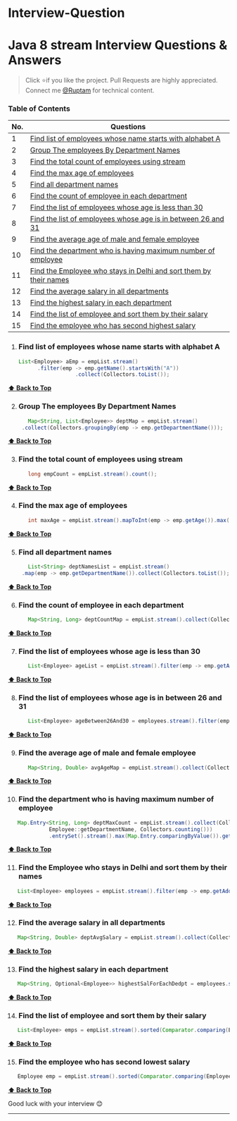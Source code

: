 # Interview-Question

# Java 8 stream Interview Questions & Answers

> Click :star:if you like the project. Pull Requests are highly appreciated. Connect me [@Ruptam](https://www.linkedin.com/in/ruptamsadhukhan/) for technical content.

### Table of Contents

| No. | Questions                                                                                                                                                         |
| --- | ----------------------------------------------------------------------------------------------------------------------------------------------------------------- |
| 1   | [Find list of employees whose name starts with alphabet A](#find-list-of-employees-whose-name-starts-with-alphabet-A)                                         |
| 2   | [Group The employees By Department Names](#group-the-employees-by-department-names)                                                         |
| 3   | [Find the total count of employees using stream](#find-the-total-count-of-employees-using-stream)                                                         |
| 4   | [Find the max age of employees](#find-the-max-age-of-employees)                                                         |
| 5   | [Find all department names](#find-all-department-names)                                                         |
| 6   | [Find the count of employee in each department](#find-the-count-of-employee-in-each-department)                                                         |
| 7   | [Find the list of employees whose age is less than 30](#find-the-list-of-employees-whose-age-is-less-than-30)                                                         |
| 8   | [Find the list of employees whose age is in between 26 and 31](#find-the-list-of-employees-whose-age-is-in-between-26-and-31)                                                         |
| 9   | [Find the average age of male and female employee](#find-the-average-age-of-male-and-female-employee)|
| 10   | [Find the department who is having maximum number of employee](#find-the-department-who-is-having-maximum-number-of-employee)|
| 11   | [Find the Employee who stays in Delhi and sort them by their names](#find-the-employee-who-stays-in-delhi-and-sort-them-by-their-names)|
| 12   | [Find the average salary in all departments](#find-the-average-salary-in-all-departments)|
| 13   | [Find the highest salary in each department](#find-the-highest-salary-in-each-department)|
| 14   | [Find the list of employee and sort them by their salary](#find-the-list-of-employee-and-sort-them-by-their-salary)|
| 15   | [Find the employee who has second highest salary](#find-the-employee-who-has-second-highest-salary)|

1. ### Find list of employees whose name starts with alphabet A


      ```java
      List<Employee> aEmp = empList.stream()
			.filter(emp -> emp.getName().startsWith("A"))
						.collect(Collectors.toList());
      ```

**[⬆ Back to Top](#table-of-contents)**

2. ### Group The employees By Department Names

   ````java
      Map<String, List<Employee>> deptMap = empList.stream()
	.collect(Collectors.groupingBy(emp -> emp.getDepartmentName()));
      ````

**[⬆ Back to Top](#table-of-contents)**

3. ### Find the total count of employees using stream

   ```java
      long empCount = empList.stream().count();
      ```

**[⬆ Back to Top](#table-of-contents)**

4. ### Find the max age of employees

   ```java
      int maxAge = empList.stream().mapToInt(emp -> emp.getAge()).max().getAsInt();
      ```

**[⬆ Back to Top](#table-of-contents)**

5. ### Find all department names

   ```java
      List<String> deptNamesList = empList.stream()
	.map(emp -> emp.getDepartmentName()).collect(Collectors.toList());
      ```

**[⬆ Back to Top](#table-of-contents)**

6. ### Find the count of employee in each department

   ```java
      Map<String, Long> deptCountMap = empList.stream().collect(Collectors.groupingBy(Employee::getDepartmentName, Collectors.counting()));
      ```

**[⬆ Back to Top](#table-of-contents)**

7. ### Find the list of employees whose age is less than 30

   ```java
      List<Employee> ageList = empList.stream().filter(emp -> emp.getAge() < 30).collect(Collectors.toList());
      ```

**[⬆ Back to Top](#table-of-contents)**

8. ### Find the list of employees whose age is in between 26 and 31

   ```java
      List<Employee> ageBetween26And30 = employees.stream().filter(emp -> emp.getAge() < 30 && emp.getAge() > 26).collect(Collectors.toList());
      ```

**[⬆ Back to Top](#table-of-contents)**

9. ### Find the average age of male and female employee

   ```java
      Map<String, Double> avgAgeMap = empList.stream().collect(Collectors.groupingBy(Employee::getGender, Collectors.averagingInt(Employee::getAge)));
      ```

**[⬆ Back to Top](#table-of-contents)**


10. ### Find the department who is having maximum number of employee

   ```java
      Map.Entry<String, Long> deptMaxCount = empList.stream().collect(Collectors.groupingBy(
				Employee::getDepartmentName, Collectors.counting()))
				.entrySet().stream().max(Map.Entry.comparingByValue()).get();
```

**[⬆ Back to Top](#table-of-contents)**

11. ### Find the Employee who stays in Delhi and sort them by their names

   ```java
      List<Employee> employees = empList.stream().filter(emp -> emp.getAddress().equals("Delhi")).sorted(Comparator.comparing(Employee::getName)).collect(Collectors.toList());
```

**[⬆ Back to Top](#table-of-contents)**

12. ### Find the average salary in all departments

   ```java
      Map<String, Double> deptAvgSalary = empList.stream().collect(Collectors.groupingBy(Employee::getDepartmentName, Collectors.averagingDouble(Employee::getSalary)));
```

**[⬆ Back to Top](#table-of-contents)**

13. ### Find the highest salary in each department

   ```java
      Map<String, Optional<Employee>> highestSalForEachDedpt = employees.stream().collect(Collectors.groupingBy(Employee::getDepartNames, Collectors.minBy(Comparator.comparing(Employee::getSalary))));
```

**[⬆ Back to Top](#table-of-contents)**

14. ### Find the list of employee and sort them by their salary

   ```java
      List<Employee> emps = empList.stream().sorted(Comparator.comparing(Employee::getSalary)).collect(Collectors.toList());
```

**[⬆ Back to Top](#table-of-contents)**

15. ### Find the employee who has second lowest salary

   ```java
      Employee emp = empList.stream().sorted(Comparator.comparing(Employee::getSalary)).skip(1).findFirst().get();
```

**[⬆ Back to Top](#table-of-contents)**














Good luck with your interview 😊

---
